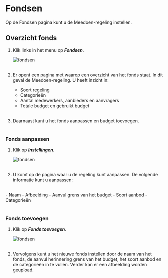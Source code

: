 # Fondsen

Op de Fondsen pagina kunt u de Meedoen-regeling instellen.

## Overzicht fonds

1. Klik links in het menu op **_Fondsen_**.

    <img src="https://raw.githubusercontent.com/teamforus/manuals/master/img/manual-gemeente-fondsen-menu.png" alt="fondsen" style="max-width:300px">
    <br />&nbsp;
    
2. Er opent een pagina met waarop een overzicht van het fonds staat. In dit geval de Meedoen-regeling. U heeft inzicht in:
    <br />
    - Soort regeling
    - Categorieën
    - Aantal medewerkers, aanbieders en aanvragers
    - Totale budget en gebruikt budget
    <br />&nbsp;

3. Daarnaast kunt u het fonds aanpassen en budget toevoegen.
<br />&nbsp;

### Fonds aanpassen
1. Klik op **_Instellingen_**.

    <img src="https://raw.githubusercontent.com/teamforus/manuals/master/img/manual-gemeente-fonds-instellingen.png" alt="fondsen" style="max-width:500">
    <br />&nbsp;

2. U komt op de pagina waar u de regeling kunt aanpassen. De volgende informatie kunt u aanpassen:
<br />
    - Naam
    - Afbeelding
    - Aanvul grens van het budget
    - Soort aanbod
    - Categorieën
<br />&nbsp;

### Fonds toevoegen
1. Klik op **_Fonds toevoegen_**.

    <img src="https://raw.githubusercontent.com/teamforus/manuals/master/img/manual-gemeente-fondsen-toevoegen.png" alt="fondsen" style="max-width:500">
    <br />&nbsp;

2. Vervolgens kunt u het nieuwe fonds instellen door de naam van het fonds, de aanvul herinnering grens van het budget, het soort aanbod en de categorieën in te vullen. Verder kan er een afbeelding worden geupload.
<br />&nbsp;
